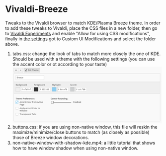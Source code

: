 # Vivaldi-Breeze
Tweaks to the Vivaldi browser to match KDE/Plasma Breeze theme. 
In order to add these tweaks to Vivaldi, place the CSS files in a new folder,
then go to [Vivaldi Experiments](vivaldi://experiments/) and enable "Allow for using CSS modifications",
finally in [the settings](vivaldi://settings/) got to Custom UI Modifications and select the folder above.

1. tabs.css: change the look of tabs to match more closely the one of KDE. Should be used with a theme with the following settings
(you can use the accent color or ot according to your taste)
![Theme settings](theme-settings.png)
2. buttons.css: if you are using non-native window, this file will reskin the maximize/minimize/close buttons to match
(as closely as possible) those of Breeze window decorations.
3. non-native-window-with-shadow-kde.mp4: a little tutorial that shows how to have window shadow when using non-native window.

